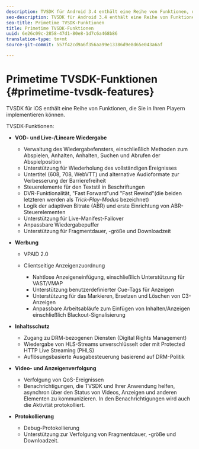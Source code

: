 ```yaml
---
description: TVSDK für Android 3.4 enthält eine Reihe von Funktionen, die Sie in Ihren Playern implementieren können.
seo-description: TVSDK für Android 3.4 enthält eine Reihe von Funktionen, die Sie in Ihren Playern implementieren können.
seo-title: Primetime TVSDK-Funktionen
title: Primetime TVSDK-Funktionen
uuid: 6e26c09c-2858-47d1-80e8-1d7c6a468b86
translation-type: tm+mt
source-git-commit: 557f42cd9a6f356aa99e13386d9e8d65e043a6af

---
```



# Primetime TVSDK-Funktionen {#primetime-tvsdk-features}

TVSDK für iOS enthält eine Reihe von Funktionen, die Sie in Ihren Playern implementieren können.

TVSDK-Funktionen:

* **VOD- und Live-/Lineare Wiedergabe**

   * Verwaltung des Wiedergabefensters, einschließlich Methoden zum Abspielen, Anhalten, Anhalten, Suchen und Abrufen der Abspielposition
   * Unterstützung für Wiederholung des vollständigen Ereignisses
   * Untertitel (608, 708, WebVTT) und alternative Audioformate zur Verbesserung der Barrierefreiheit
   * Steuerelemente für den Textstil in Beschriftungen
   * DVR-Funktionalität, &quot;Fast Forward&quot;und &quot;Fast Rewind&quot;(die beiden letzteren werden als *Trick-Play-Modus* bezeichnet)
   * Logik der adaptiven Bitrate (ABR) und erste Einrichtung von ABR-Steuerelementen
   * Unterstützung für Live-Manifest-Failover
   * Anpassbare Wiedergabepuffer
   * Unterstützung für Fragmentdauer, -größe und Downloadzeit

* **Werbung**

   * VPAID 2.0
   * Clientseitige Anzeigenzuordnung

      * Nahtlose Anzeigeneinfügung, einschließlich Unterstützung für VAST/VMAP
      * Unterstützung benutzerdefinierter Cue-Tags für Anzeigen
      * Unterstützung für das Markieren, Ersetzen und Löschen von C3-Anzeigen
      * Anpassbare Arbeitsabläufe zum Einfügen von Inhalten/Anzeigen einschließlich Blackout-Signalisierung

* **Inhaltsschutz**

   * Zugang zu DRM-bezogenen Diensten (Digital Rights Management)
   * Wiedergabe von HLS-Streams unverschlüsselt oder mit Protected HTTP Live Streaming (PHLS)
   * Auflösungsbasierte Ausgabesteuerung basierend auf DRM-Politik

* **Video- und Anzeigenverfolgung**

   * Verfolgung von QoS-Ereignissen
   * Benachrichtigungen, die TVSDK und Ihrer Anwendung helfen, asynchron über den Status von Videos, Anzeigen und anderen Elementen zu kommunizieren. In den Benachrichtigungen wird auch die Aktivität protokolliert.

* **Protokollierung**

   * Debug-Protokollierung
   * Unterstützung zur Verfolgung von Fragmentdauer, -größe und Downloadzeit.